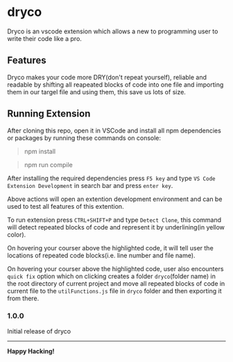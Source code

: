 # dryco

Dryco is an vscode extension which allows a new to programming user to write their code like a pro.

## Features

Dryco makes your code more DRY(don't repeat yourself), reliable and readable by shifting all reapeated blocks of code into one file and importing them in our targel file and using them, this save us lots of size.

<!-- For example if there is an image subfolder under your extension project workspace:

\!\[feature X\]\(images/feature-x.png\)

> Tip: Many popular extensions utilize animations. This is an excellent way to show off your extension! We recommend short, focused animations that are easy to follow. -->

<!-- ## Requirements
To install all npm dependencies and packages, run thin command on console:
> npm install -->

## Running Extension

After cloning this repo, open it in VSCode and install all npm dependencies or packages by running these commands on console:


> npm install


> npm run compile

After installing the required dependencies press `F5 key` and type `VS Code Extension Development` in search bar and press `enter key`.

Above actions will open an extention development environment and can be used to test all features of this extention.

To run extension press `CTRL+SHIFT+P` and type `Detect Clone`, this command will detect repeated blocks of code and represent it by underlining(in yellow color).

On hovering your courser above the highlighted code, it will tell user the locations of repeated code blocks(i.e. line number and file name).

On hovering your courser above the highlighted code, user also encounters `quick fix` option which on clicking creates a folder `dryco`(folder name) in the root directory of current project and move all repeated blocks of code in current file to the `utilFunctions.js` file in `dryco` folder and then exporting it from there.

<!-- ## Known Issues

Calling out known issues can help limit users opening duplicate issues against your extension. -->

<!-- ## Release Notes

Currently there is only one feature -->

### 1.0.0

Initial release of dryco

-----------------------------------------------------------------------------------------------------------
**Happy Hacking!**
